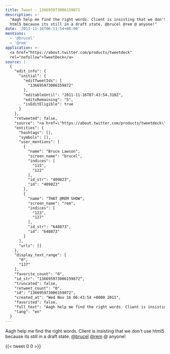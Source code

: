 ```yaml
---
title: Tweet - 136695973006159872
description: >-
  "Aagh help me find the right words. Client is insisting that we don't use
  html5 because its still in a draft state. @brucel @rem @ anyone!"
date: '2011-11-16T06:11:54+00:00'
mentions:
  - '@brucel'
  - '@rem'
application: >-
  <a href="https://about.twitter.com/products/tweetdeck"
  rel="nofollow">TweetDeck</a>
source: |-
  {
    "edit_info": {
      "initial": {
        "editTweetIds": [
          "136695973006159872"
        ],
        "editableUntil": "2011-11-16T07:43:54.310Z",
        "editsRemaining": "5",
        "isEditEligible": true
      }
    },
    "retweeted": false,
    "source": "<a href=\"https://about.twitter.com/products/tweetdeck\" rel=\"nofollow\">TweetDeck</a>",
    "entities": {
      "hashtags": [],
      "symbols": [],
      "user_mentions": [
        {
          "name": "Bruce Lawson",
          "screen_name": "brucel",
          "indices": [
            "115",
            "122"
          ],
          "id_str": "409823",
          "id": "409823"
        },
        {
          "name": "THAT @REM SHOW",
          "screen_name": "rem",
          "indices": [
            "123",
            "127"
          ],
          "id_str": "648873",
          "id": "648873"
        }
      ],
      "urls": []
    },
    "display_text_range": [
      "0",
      "137"
    ],
    "favorite_count": "0",
    "id_str": "136695973006159872",
    "truncated": false,
    "retweet_count": "0",
    "id": "136695973006159872",
    "created_at": "Wed Nov 16 06:43:54 +0000 2011",
    "favorited": false,
    "full_text": "Aagh help me find the right words. Client is insisting that we don't use html5 because its still in a draft state. @brucel @rem @ anyone!",
    "lang": "en"
  }
---
```

Aagh help me find the right words. Client is insisting that we don't use html5 because its still in a draft state. [@brucel](https://twitter.com/@brucel) [@rem](https://twitter.com/@rem) @ anyone!
    
{{< tweet 0 0 >}}
    
